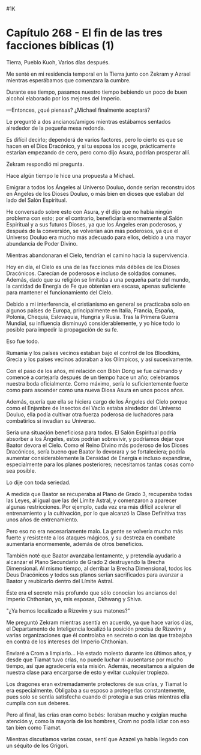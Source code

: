 
#1K 

# Capítulo 268 - El fin de las tres facciones bíblicas (1)


Tierra, Pueblo Kuoh, Varios días después.

Me senté en mi residencia temporal en la Tierra junto con Zekram y Azrael mientras esperábamos que comenzara la cumbre.

Durante ese tiempo, pasamos nuestro tiempo bebiendo un poco de buen alcohol elaborado por los mejores del Imperio.

—Entonces, ¿qué piensas? ¿Michael finalmente aceptará?

Le pregunté a dos ancianos/amigos mientras estábamos sentados alrededor de la pequeña mesa redonda.

Es difícil decirlo; dependerá de varios factores, pero lo cierto es que se hacen en el Dios Dracónico, y si tu esposa los acoge, prácticamente estarían empezando de cero, pero como dijo Asura, podrían prosperar allí.

Zekram respondió mi pregunta.

Hace algún tiempo le hice una propuesta a Michael.

Emigrar a todos los Ángeles al Universo Douluo, donde serían reconstruidos en Ángeles de los Dioses Douluo, o más bien en dioses que estaban del lado del Salón Espiritual.

He conversado sobre esto con Asura, y él dijo que no había ningún problema con esto; por el contrario, beneficiaría enormemente al Salón Espiritual y a sus futuros Dioses, ya que los Ángeles eran poderosos, y después de la conversión, se volverían aún más poderosos, ya que el Universo Douluo era mucho más adecuado para ellos, debido a una mayor abundancia de Poder Divino.

Mientras abandonaran el Cielo, tendrían el camino hacia la supervivencia.

Hoy en día, el Cielo es una de las facciones más débiles de los Dioses Dracónicos. Carecían de poderosos e incluso de soldados comunes. Además, dado que su religión se limitaba a una pequeña parte del mundo, la cantidad de Energía de Fe que obtenían era escasa, apenas suficiente para mantener el funcionamiento del Cielo.

Debido a mi interferencia, el cristianismo en general se practicaba solo en algunos países de Europa, principalmente en Italia, Francia, España, Polonia, Chequia, Eslovaquia, Hungría y Rusia. Tras la Primera Guerra Mundial, su influencia disminuyó considerablemente, y yo hice todo lo posible para impedir la propagación de su fe.

Eso fue todo.

Rumania y los países vecinos estaban bajo el control de los Bloodkins, Grecia y los países vecinos adoraban a los Olímpicos, y así sucesivamente.

Con el paso de los años, mi relación con Bibin Dong se fue calmando y comencé a cortejarla después de un tiempo hace un año; celebramos nuestra boda oficialmente. Como máximo, sería lo suficientemente fuerte como para ascender como una nueva Diosa Asura en unos pocos años.

Además, quería que ella se hiciera cargo de los Ángeles del Cielo porque como el Enjambre de Insectos del Vacío estaba alrededor del Universo Douluo, ella podía cultivar otra fuerza poderosa de luchadores para combatirlos si invadían su Universo.

Sería una situación beneficiosa para todos. El Salón Espiritual podría absorber a los Ángeles, estos podrían sobrevivir, y podríamos dejar que Baator devora el Cielo. Como el Reino Divino más poderoso de los Dioses Dracónicos, sería bueno que Baator lo devorara y se fortaleciera; podría aumentar considerablemente la Densidad de Energía e incluso expandirse, especialmente para los planes posteriores; necesitamos tantas cosas como sea posible.

Lo dije con toda seriedad.

A medida que Baator se recuperaba al Plano de Grado 3, recuperaba todas las Leyes, al igual que las del Límite Astral, y comenzaron a aparecer algunas restricciones. Por ejemplo, cada vez era más difícil acelerar el entrenamiento y la cultivación, por lo que alcanzó la Clase Definitiva tras unos años de entrenamiento.

Pero eso no era necesariamente malo. La gente se volvería mucho más fuerte y resistente a los ataques mágicos, y su destreza en combate aumentaría enormemente, además de otros beneficios.

También noté que Baator avanzaba lentamente, y pretendía ayudarlo a alcanzar el Plano Secundario de Grado 2 destruyendo la Brecha Dimensional. Al mismo tiempo, al derribar la Brecha Dimensional, todos los Deus Dracónicos y todos sus planos serían sacrificados para avanzar a Baator y reubicarlo dentro del Límite Astral.

Éste era el secreto más profundo que sólo conocían los ancianos del Imperio Chthonian, yo, mis esposas, Okhwang y Shiva.

"¿Ya hemos localizado a Rizevim y sus matones?"

Me preguntó Zekram mientras asentía en acuerdo, ya que hace varios días, el Departamento de Inteligencia localizó la posición precisa de Rizevim y varias organizaciones que él controlaba en secreto o con las que trabajaba en contra de los intereses del Imperio Chthonian.

Enviaré a Crom a limpiarlo... Ha estado molesto durante los últimos años, y desde que Tiamat tuvo crías, no puede luchar ni ausentarse por mucho tiempo, así que agradecería esta misión. Además, necesitamos a alguien de nuestra clase para encargarse de esto y evitar cualquier tropiezo.

Los dragones eran extremadamente protectores de sus crías, y Tiamat lo era especialmente. Obligaba a su esposo a protegerlas constantemente, pues solo se sentía satisfecha cuando él protegía a sus crías mientras ella cumplía con sus deberes.

Pero al final, las crías eran como bebés: lloraban mucho y exigían mucha atención y, como la mayoría de los hombres, Crom no podía lidiar con eso tan bien como Tiamat.

Mientras discutíamos varias cosas, sentí que Azazel ya había llegado con un séquito de los Grigori.